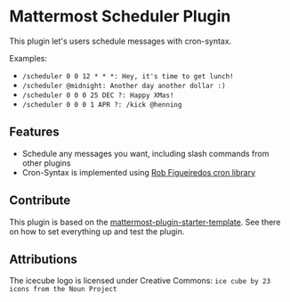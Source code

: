 # Mattermost Scheduler Plugin
This plugin let's users schedule messages with cron-syntax.

Examples:
* `/scheduler 0 0 12 * * *: Hey, it's time to get lunch!`
* `/scheduler @midnight: Another day another dollar :)` 
* `/scheduler 0 0 0 25 DEC ?: Happy XMas!` 
* `/scheduler 0 0 0 1 APR ?: /kick @henning`

## Features
* Schedule any messages you want, including slash commands from other plugins
* Cron-Syntax is implemented using [Rob Figueiredos cron library](https://pkg.go.dev/github.com/robfig/cron?tab=doc)

## Contribute
This plugin is based on the [mattermost-plugin-starter-template](https://github.com/mattermost/mattermost-plugin-starter-template). See there on how to set everything up and test the plugin.

## Attributions
The icecube logo is licensed under Creative Commons: `ice cube by 23 icons from the Noun Project`
